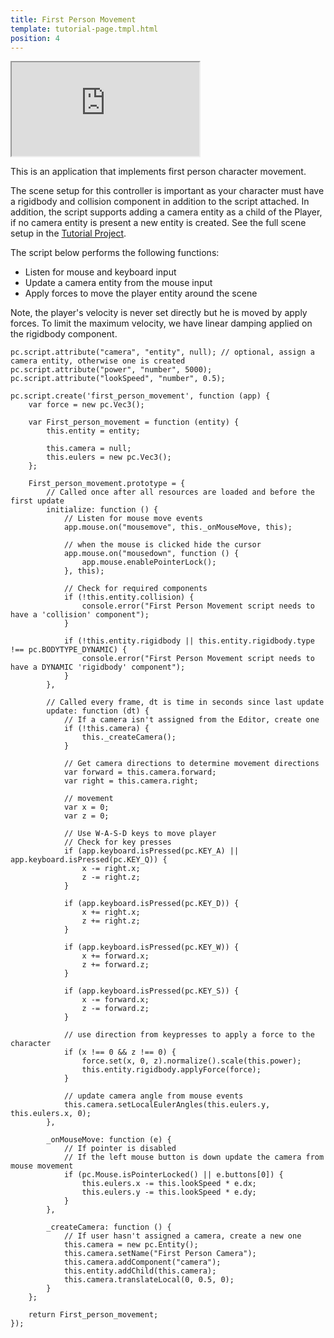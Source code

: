 ```yaml
---
title: First Person Movement
template: tutorial-page.tmpl.html
position: 4
---
```


<iframe src="http://playcanv.as/p/R0ZMNPBw"></iframe>

This is an application that implements first person character movement.

The scene setup for this controller is important as your character must have a rigidbody and collision component in addition to the script attached. In addition, the script supports adding a camera entity as a child of the Player, if no camera entity is present a new entity is created. See the full scene setup in the [Tutorial Project][1].

The script below performs the following functions:

* Listen for mouse and keyboard input
* Update a camera entity from the mouse input
* Apply forces to move the player entity around the scene

Note, the player's velocity is never set directly but he is moved by apply forces. To limit the maximum velocity, we have linear damping applied on the rigidbody component.

~~~javascript~~~
pc.script.attribute("camera", "entity", null); // optional, assign a camera entity, otherwise one is created
pc.script.attribute("power", "number", 5000);
pc.script.attribute("lookSpeed", "number", 0.5);

pc.script.create('first_person_movement', function (app) {
    var force = new pc.Vec3();

    var First_person_movement = function (entity) {
        this.entity = entity;

        this.camera = null;
        this.eulers = new pc.Vec3();
    };

    First_person_movement.prototype = {
        // Called once after all resources are loaded and before the first update
        initialize: function () {
            // Listen for mouse move events
            app.mouse.on("mousemove", this._onMouseMove, this);

            // when the mouse is clicked hide the cursor
            app.mouse.on("mousedown", function () {
                app.mouse.enablePointerLock();
            }, this);

            // Check for required components
            if (!this.entity.collision) {
                console.error("First Person Movement script needs to have a 'collision' component");
            }

            if (!this.entity.rigidbody || this.entity.rigidbody.type !== pc.BODYTYPE_DYNAMIC) {
                console.error("First Person Movement script needs to have a DYNAMIC 'rigidbody' component");
            }
        },

        // Called every frame, dt is time in seconds since last update
        update: function (dt) {
            // If a camera isn't assigned from the Editor, create one
            if (!this.camera) {
                this._createCamera();
            }

            // Get camera directions to determine movement directions
            var forward = this.camera.forward;
            var right = this.camera.right;

            // movement
            var x = 0;
            var z = 0;

            // Use W-A-S-D keys to move player
            // Check for key presses
            if (app.keyboard.isPressed(pc.KEY_A) || app.keyboard.isPressed(pc.KEY_Q)) {
                x -= right.x;
                z -= right.z;
            }

            if (app.keyboard.isPressed(pc.KEY_D)) {
                x += right.x;
                z += right.z;
            }

            if (app.keyboard.isPressed(pc.KEY_W)) {
                x += forward.x;
                z += forward.z;
            }

            if (app.keyboard.isPressed(pc.KEY_S)) {
                x -= forward.x;
                z -= forward.z;
            }

            // use direction from keypresses to apply a force to the character
            if (x !== 0 && z !== 0) {
                force.set(x, 0, z).normalize().scale(this.power);
                this.entity.rigidbody.applyForce(force);
            }

            // update camera angle from mouse events
            this.camera.setLocalEulerAngles(this.eulers.y, this.eulers.x, 0);
        },

        _onMouseMove: function (e) {
            // If pointer is disabled
            // If the left mouse button is down update the camera from mouse movement
            if (pc.Mouse.isPointerLocked() || e.buttons[0]) {
                this.eulers.x -= this.lookSpeed * e.dx;
                this.eulers.y -= this.lookSpeed * e.dy;
            }
        },

        _createCamera: function () {
            // If user hasn't assigned a camera, create a new one
            this.camera = new pc.Entity();
            this.camera.setName("First Person Camera");
            this.camera.addComponent("camera");
            this.entity.addChild(this.camera);
            this.camera.translateLocal(0, 0.5, 0);
        }
    };

    return First_person_movement;
});
~~~

[1]: https://playcanvas.com/project/359952/overview/tutorial-first-person-movement
